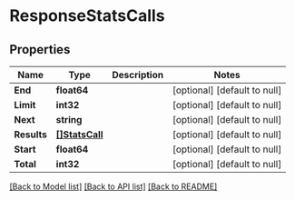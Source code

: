 # ResponseStatsCalls

## Properties
Name | Type | Description | Notes
------------ | ------------- | ------------- | -------------
**End** | **float64** |  | [optional] [default to null]
**Limit** | **int32** |  | [optional] [default to null]
**Next** | **string** |  | [optional] [default to null]
**Results** | [**[]StatsCall**](stats_call.md) |  | [optional] [default to null]
**Start** | **float64** |  | [optional] [default to null]
**Total** | **int32** |  | [optional] [default to null]

[[Back to Model list]](../README.md#documentation-for-models) [[Back to API list]](../README.md#documentation-for-api-endpoints) [[Back to README]](../README.md)

